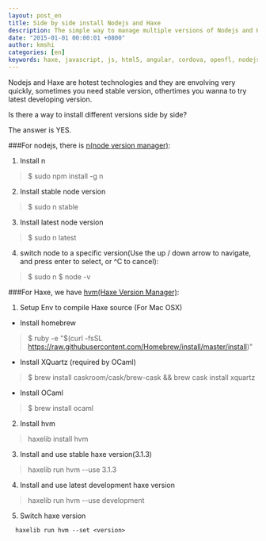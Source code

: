 ```yaml
---
layout: post_en
title: Side by side install Nodejs and Haxe 
description: The simple way to manage multiple versions of Nodejs and Haxe
date: "2015-01-01 00:00:01 +0800"
author: kmshi
categories: [en]
keywords: haxe, javascript, js, html5, angular, cordova, openfl, nodejs, angularjs
---
```


Nodejs and Haxe are hotest technologies and they are envolving very quickly, sometimes you need stable version, othertimes you wanna to try latest developing version.

Is there a way to install different versions side by side?

The answer is YES.

###For nodejs, there is [n(node version manager)](https://www.npmjs.com/package/n):
1. Install n
> $ sudo npm install -g n

2. Install stable node version
> $ sudo n stable

3. Install latest node version
> $ sudo n latest

4. switch node to a specific version(Use the up / down arrow to navigate, and press enter to select, or ^C to cancel):
> $ sudo n
> $ node -v

###For Haxe, we have [hvm(Haxe Version Manager)](https://github.com/jasononeil/hvm):
1. Setup Env to compile Haxe source (For Mac OSX)
- Install homebrew
> $ ruby -e "$(curl -fsSL https://raw.githubusercontent.com/Homebrew/install/master/install)"

- Install XQuartz (required by OCaml)
> $ brew install caskroom/cask/brew-cask && brew cask install xquartz

- Install OCaml
> $ brew install ocaml

2. Install hvm
> haxelib install hvm

3. Install and use stable haxe version(3.1.3)
> haxelib run hvm --use 3.1.3

4. Install and use latest development haxe version
> haxelib run hvm --use development

5. Switch haxe version
```
  haxelib run hvm --set <version>
```
